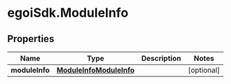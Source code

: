 # egoiSdk.ModuleInfo

## Properties
Name | Type | Description | Notes
------------ | ------------- | ------------- | -------------
**moduleInfo** | [**ModuleInfoModuleInfo**](ModuleInfoModuleInfo.md) |  | [optional] 


